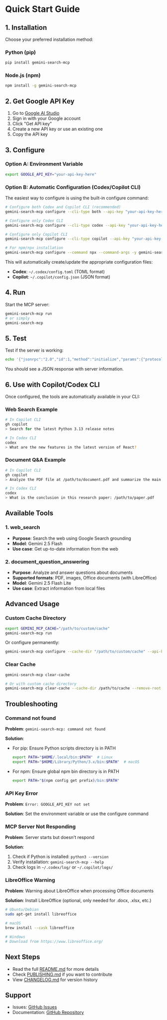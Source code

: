 # Quick Start Guide

## 1. Installation

Choose your preferred installation method:

### Python (pip)
```bash
pip install gemini-search-mcp
```

### Node.js (npm)
```bash
npm install -g gemini-search-mcp
```

## 2. Get Google API Key

1. Go to [Google AI Studio](https://aistudio.google.com/)
2. Sign in with your Google account
3. Click "Get API key"
4. Create a new API key or use an existing one
5. Copy the API key

## 3. Configure

### Option A: Environment Variable
```bash
export GOOGLE_API_KEY="your-api-key-here"
```

### Option B: Automatic Configuration (Codex/Copilot CLI)

The easiest way to configure is using the built-in configure command:

```bash
# Configure both Codex and Copilot CLI (recommended)
gemini-search-mcp configure --cli-type both --api-key "your-api-key-here"

# Configure only Codex CLI
gemini-search-mcp configure --cli-type codex --api-key "your-api-key-here"

# Configure only Copilot CLI
gemini-search-mcp configure --cli-type copilot --api-key "your-api-key-here"

# For npm/npx installation
gemini-search-mcp configure --command npx --command-args -y gemini-search-mcp --api-key "your-api-key-here"
```

This will automatically create/update the appropriate configuration files:
- **Codex**: `~/.codex/config.toml` (TOML format)
- **Copilot**: `~/.copilot/config.json` (JSON format)

## 4. Run

Start the MCP server:
```bash
gemini-search-mcp run
# or simply
gemini-search-mcp
```

## 5. Test

Test if the server is working:
```bash
echo '{"jsonrpc":"2.0","id":1,"method":"initialize","params":{"protocolVersion":"2024-11-05","capabilities":{},"clientInfo":{"name":"test","version":"1.0"}}}' | gemini-search-mcp
```

You should see a JSON response with server information.

## 6. Use with Copilot/Codex CLI

Once configured, the tools are automatically available in your CLI:

### Web Search Example
```bash
# In Copilot CLI
gh copilot
> Search for the latest Python 3.13 release notes

# In Codex CLI
codex
> What are the new features in the latest version of React?
```

### Document Q&A Example
```bash
# In Copilot CLI
gh copilot
> Analyze the PDF file at /path/to/document.pdf and summarize the main points

# In Codex CLI
codex
> What is the conclusion in this research paper: /path/to/paper.pdf
```

## Available Tools

### 1. web_search
- **Purpose**: Search the web using Google Search grounding
- **Model**: Gemini 2.5 Flash
- **Use case**: Get up-to-date information from the web

### 2. document_question_answering
- **Purpose**: Analyze and answer questions about documents
- **Supported formats**: PDF, images, Office documents (with LibreOffice)
- **Model**: Gemini 2.5 Flash Lite
- **Use case**: Extract information from local files

## Advanced Usage

### Custom Cache Directory
```bash
export GEMINI_MCP_CACHE="/path/to/custom/cache"
gemini-search-mcp run
```

Or configure permanently:
```bash
gemini-search-mcp configure --cache-dir "/path/to/custom/cache" --api-key "your-key"
```

### Clear Cache
```bash
gemini-search-mcp clear-cache

# Or with custom cache directory
gemini-search-mcp clear-cache --cache-dir /path/to/cache --remove-root
```

## Troubleshooting

### Command not found
**Problem**: `gemini-search-mcp: command not found`

**Solution**:
- For pip: Ensure Python scripts directory is in PATH
  ```bash
  export PATH="$HOME/.local/bin:$PATH"  # Linux
  export PATH="$HOME/Library/Python/3.x/bin:$PATH"  # macOS
  ```
- For npm: Ensure global npm bin directory is in PATH
  ```bash
  export PATH="$(npm config get prefix)/bin:$PATH"
  ```

### API Key Error
**Problem**: `Error: GOOGLE_API_KEY not set`

**Solution**: Set the environment variable or use the configure command

### MCP Server Not Responding
**Problem**: Server starts but doesn't respond

**Solution**:
1. Check if Python is installed: `python3 --version`
2. Verify installation: `gemini-search-mcp --help`
3. Check logs in `~/.codex/log/` or `~/.copilot/logs/`

### LibreOffice Warning
**Problem**: Warning about LibreOffice when processing Office documents

**Solution**: Install LibreOffice (optional, only needed for .docx, .xlsx, etc.)
```bash
# Ubuntu/Debian
sudo apt-get install libreoffice

# macOS
brew install --cask libreoffice

# Windows
# Download from https://www.libreoffice.org/
```

## Next Steps

- Read the full [README.md](README.md) for more details
- Check [PUBLISHING.md](PUBLISHING.md) if you want to contribute
- View [CHANGELOG.md](CHANGELOG.md) for version history

## Support

- Issues: [GitHub Issues](https://github.com/YOUR_USERNAME/GeminiSearchMCP/issues)
- Documentation: [GitHub Repository](https://github.com/YOUR_USERNAME/GeminiSearchMCP)
